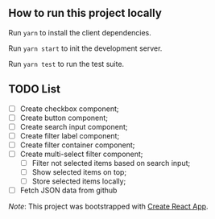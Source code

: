 ## How to run this project locally

Run `yarn` to install the client dependencies.

Run `yarn start` to init the development server.

Run `yarn test` to run the test suite.

## TODO List

- [ ] Create checkbox component;
- [ ] Create button component;
- [ ] Create search input component;
- [ ] Create filter label component;
- [ ] Create filter container component;
- [ ] Create multi-select filter component;
  - [ ] Filter not selected items based on search input;
  - [ ] Show selected items on top;
  - [ ] Store selected items locally;
- [ ] Fetch JSON data from github

_Note_: This project was bootstrapped with [Create React App](https://github.com/facebook/create-react-app).
